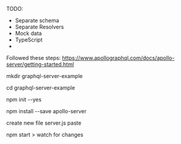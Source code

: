 TODO:
- Separate schema
- Separate Resolvers 
- Mock data
- TypeScript
- 



Followed these steps: https://www.apollographql.com/docs/apollo-server/getting-started.html

mkdir graphql-server-example

cd graphql-server-example

npm init --yes

npm install --save apollo-server 

create new file server.js paste

npm start > watch for changes